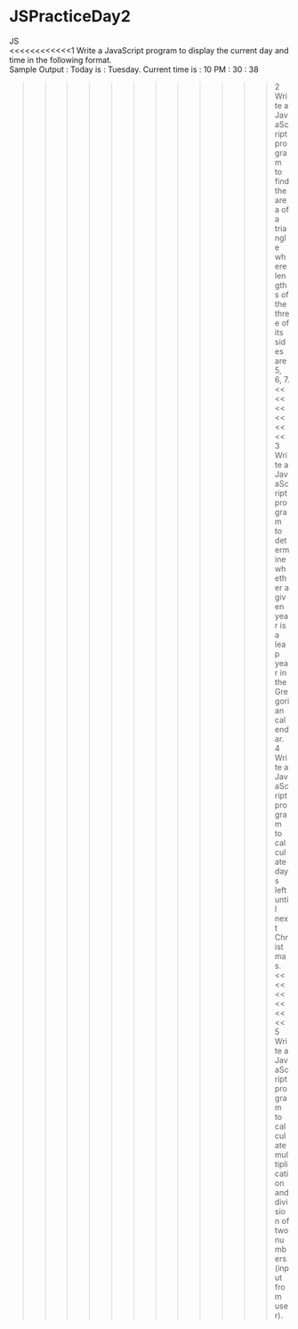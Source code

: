 # JSPracticeDay2

JS 	 
<<<<<<<<<<<<1	Write a JavaScript program to display the current day and time in the following format.  
	Sample Output : Today is : Tuesday. 
	Current time is : 10 PM : 30 : 38 
>>>>>>>>>>>>2	Write a JavaScript program to find the area of a triangle where lengths of the three of its sides are 5, 6, 7. 
<<<<<<<<<<<<3 	Write a JavaScript program to determine whether a given year is a leap year in the Gregorian calendar. 
>>>>>>>>>>>>4	Write a JavaScript program to calculate days left until next Christmas.  
<<<<<<<<<<<<5	
	Write a JavaScript program to calculate multiplication and division of two numbers (input from user). 
